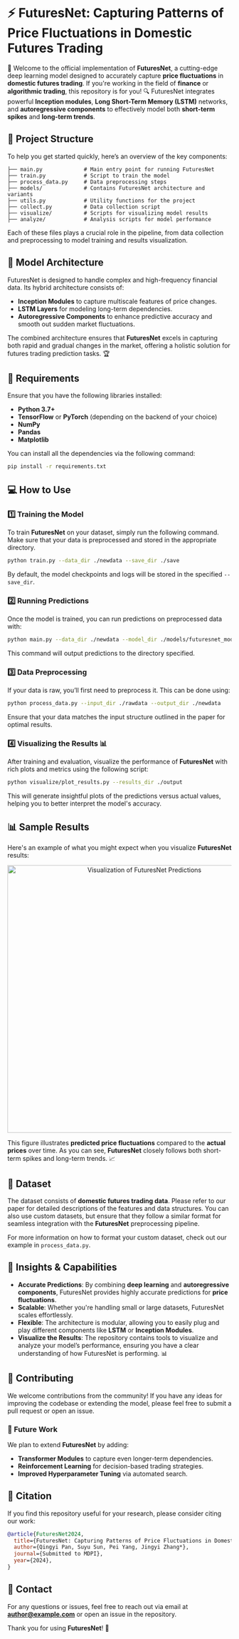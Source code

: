 
# ⚡️ FuturesNet: Capturing Patterns of Price Fluctuations in Domestic Futures Trading

🚀 Welcome to the official implementation of **FuturesNet**, a cutting-edge deep learning model designed to accurately capture **price fluctuations** in **domestic futures trading**. If you're working in the field of **finance** or **algorithmic trading**, this repository is for you! 🔍 FuturesNet integrates powerful **Inception modules**, **Long Short-Term Memory (LSTM)** networks, and **autoregressive components** to effectively model both **short-term spikes** and **long-term trends**.

## 📂 Project Structure

To help you get started quickly, here’s an overview of the key components:

```
├── main.py             # Main entry point for running FuturesNet
├── train.py            # Script to train the model
├── process_data.py     # Data preprocessing steps
├── models/             # Contains FuturesNet architecture and variants
├── utils.py            # Utility functions for the project
├── collect.py          # Data collection script
├── visualize/          # Scripts for visualizing model results
├── analyze/            # Analysis scripts for model performance
```

Each of these files plays a crucial role in the pipeline, from data collection and preprocessing to model training and results visualization.

## 🚀 Model Architecture

FuturesNet is designed to handle complex and high-frequency financial data. Its hybrid architecture consists of:

- **Inception Modules** to capture multiscale features of price changes.
- **LSTM Layers** for modeling long-term dependencies.
- **Autoregressive Components** to enhance predictive accuracy and smooth out sudden market fluctuations.

The combined architecture ensures that **FuturesNet** excels in capturing both rapid and gradual changes in the market, offering a holistic solution for futures trading prediction tasks. 🏆

## 🔧 Requirements

Ensure that you have the following libraries installed:

- **Python 3.7+**
- **TensorFlow** or **PyTorch** (depending on the backend of your choice)
- **NumPy**
- **Pandas**
- **Matplotlib**

You can install all the dependencies via the following command:

```bash
pip install -r requirements.txt
```

## 💻 How to Use

### 1️⃣ Training the Model

To train **FuturesNet** on your dataset, simply run the following command. Make sure that your data is preprocessed and stored in the appropriate directory.

```bash
python train.py --data_dir ./newdata --save_dir ./save
```

By default, the model checkpoints and logs will be stored in the specified `--save_dir`.

### 2️⃣ Running Predictions

Once the model is trained, you can run predictions on preprocessed data with:

```bash
python main.py --data_dir ./newdata --model_dir ./models/futuresnet_model
```

This command will output predictions to the directory specified.

### 3️⃣ Data Preprocessing

If your data is raw, you’ll first need to preprocess it. This can be done using:

```bash
python process_data.py --input_dir ./rawdata --output_dir ./newdata
```

Ensure that your data matches the input structure outlined in the paper for optimal results.

### 4️⃣ Visualizing the Results 📊

After training and evaluation, visualize the performance of **FuturesNet** with rich plots and metrics using the following script:

```bash
python visualize/plot_results.py --results_dir ./output
```

This will generate insightful plots of the predictions versus actual values, helping you to better interpret the model's accuracy.

## 📊 Sample Results

Here's an example of what you might expect when you visualize **FuturesNet** results:

<p align="center">
  <img src="path_to_your_visualization_image.png" alt="Visualization of FuturesNet Predictions" width="600"/>
</p>

This figure illustrates **predicted price fluctuations** compared to the **actual prices** over time. As you can see, **FuturesNet** closely follows both short-term spikes and long-term trends. 📈

## 📁 Dataset

The dataset consists of **domestic futures trading data**. Please refer to our paper for detailed descriptions of the features and data structures. You can also use custom datasets, but ensure that they follow a similar format for seamless integration with the **FuturesNet** preprocessing pipeline.

For more information on how to format your custom dataset, check out our example in `process_data.py`.

## 🧠 Insights & Capabilities

- **Accurate Predictions**: By combining **deep learning** and **autoregressive components**, FuturesNet provides highly accurate predictions for **price fluctuations**.
- **Scalable**: Whether you're handling small or large datasets, FuturesNet scales effortlessly.
- **Flexible**: The architecture is modular, allowing you to easily plug and play different components like **LSTM** or **Inception Modules**.
- **Visualize the Results**: The repository contains tools to visualize and analyze your model’s performance, ensuring you have a clear understanding of how FuturesNet is performing. 📊

## 👥 Contributing

We welcome contributions from the community! If you have any ideas for improving the codebase or extending the model, please feel free to submit a pull request or open an issue.

### 🚧 Future Work

We plan to extend **FuturesNet** by adding:

- **Transformer Modules** to capture even longer-term dependencies.
- **Reinforcement Learning** for decision-based trading strategies.
- **Improved Hyperparameter Tuning** via automated search.

## 📄 Citation

If you find this repository useful for your research, please consider citing our work:

```bibtex
@article{FuturesNet2024,
  title={FuturesNet: Capturing Patterns of Price Fluctuations in Domestic Futures Trading},
  author={Qingyi Pan, Suyu Sun, Pei Yang, Jingyi Zhang*},
  journal={Submitted to MDPI},
  year={2024},
}
```

## 💬 Contact

For any questions or issues, feel free to reach out via email at **author@example.com** or open an issue in the repository.

Thank you for using **FuturesNet**! 🚀
